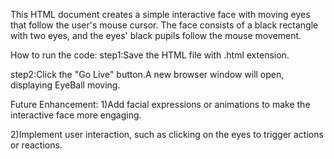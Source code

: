 This HTML document creates a simple interactive face with moving eyes that follow the user's mouse cursor. The face consists of a black rectangle with two eyes, and the eyes' black pupils follow the mouse movement.

How to run the code: step1:Save the HTML file with .html extension.

step2:Click the "Go Live" button.A new browser window will open, displaying EyeBall moving.

Future Enhancement: 1)Add facial expressions or animations to make the interactive face more engaging.

2)Implement user interaction, such as clicking on the eyes to trigger actions or reactions.
